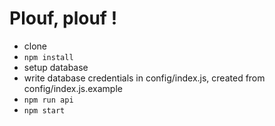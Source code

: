 # Plouf, plouf !

  - clone
  - `npm install`
  - setup database
  - write database credentials in config/index.js, created from config/index.js.example
  - `npm run api`
  - `npm start`
